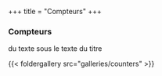 +++
title = "Compteurs"
+++

### Compteurs

du texte sous le texte du titre

{{< foldergallery src="galleries/counters" >}}